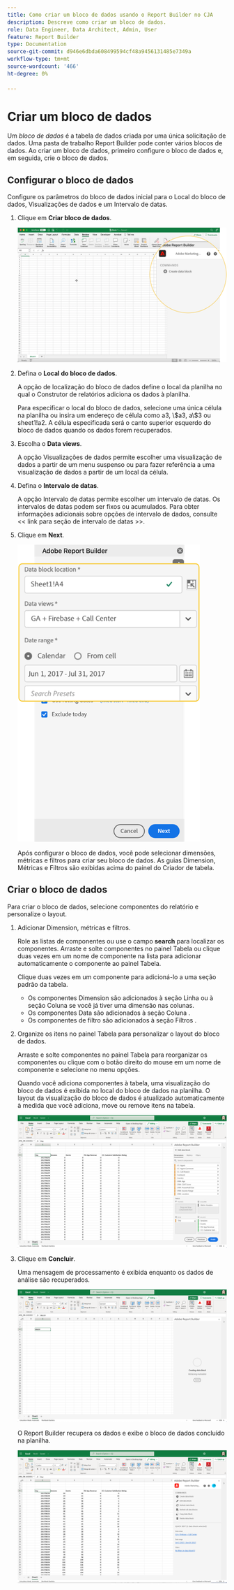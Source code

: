 ```yaml
---
title: Como criar um bloco de dados usando o Report Builder no CJA
description: Descreve como criar um bloco de dados.
role: Data Engineer, Data Architect, Admin, User
feature: Report Builder
type: Documentation
source-git-commit: d946e6dbda608499594cf48a9456131485e7349a
workflow-type: tm+mt
source-wordcount: '466'
ht-degree: 0%

---
```



# Criar um bloco de dados

Um *bloco de dados* é a tabela de dados criada por uma única solicitação de dados. Uma pasta de trabalho Report Builder pode conter vários blocos de dados. Ao criar um bloco de dados, primeiro configure o bloco de dados e, em seguida, crie o bloco de dados.

## Configurar o bloco de dados

Configure os parâmetros do bloco de dados inicial para o Local do bloco de dados, Visualizações de dados e um Intervalo de datas.

1. Clique em **Criar bloco de dados**.

   ![](./assets/create_db.png)

1. Defina o **Local do bloco de dados**.

   A opção de localização do bloco de dados define o local da planilha no qual o Construtor de relatórios adiciona os dados à planilha.

   Para especificar o local do bloco de dados, selecione uma única célula na planilha ou insira um endereço de célula como a3, \\$a3, a\\\$3 ou sheet1!a2. A célula especificada será o canto superior esquerdo do bloco de dados quando os dados forem recuperados.

1. Escolha o **Data views**.

   A opção Visualizações de dados permite escolher uma visualização de dados a partir de um menu suspenso ou para fazer referência a uma visualização de dados a partir de um local da célula.

1. Defina o **Intervalo de datas**.

   A opção Intervalo de datas permite escolher um intervalo de datas. Os intervalos de datas podem ser fixos ou acumulados. Para obter informações adicionais sobre opções de intervalo de dados, consulte &lt;&lt; link para seção de intervalo de datas >>.

1. Clique em **Next**.

   ![](./assets/choose_date_data_view3.png)

   Após configurar o bloco de dados, você pode selecionar dimensões, métricas e filtros para criar seu bloco de dados. As guias Dimension, Métricas e Filtros são exibidas acima do painel do Criador de tabela.
<!--
    ![](./assets/image9.png)
  -->


## Criar o bloco de dados

Para criar o bloco de dados, selecione componentes do relatório e personalize o layout.

1. Adicionar Dimension, métricas e filtros.

   Role as listas de componentes ou use o campo **search** para localizar os componentes. Arraste e solte componentes no painel Tabela ou clique duas vezes em um nome de componente na lista para adicionar automaticamente o componente ao painel Tabela.

   Clique duas vezes em um componente para adicioná-lo a uma seção padrão da tabela.

   - Os componentes Dimension são adicionados à seção Linha ou à seção Coluna se você já tiver uma dimensão nas colunas.
   - Os componentes Data são adicionados à seção Coluna .
   - Os componentes de filtro são adicionados à seção Filtros .

1. Organize os itens no painel Tabela para personalizar o layout do bloco de dados.

   Arraste e solte componentes no painel Tabela para reorganizar os componentes ou clique com o botão direito do mouse em um nome de componente e selecione no menu opções.

   Quando você adiciona componentes à tabela, uma visualização do bloco de dados é exibida no local do bloco de dados na planilha. O layout da visualização do bloco de dados é atualizado automaticamente à medida que você adiciona, move ou remove itens na tabela.

   ![](./assets/image10.png)

1. Clique em **Concluir**.

   Uma mensagem de processamento é exibida enquanto os dados de análise são recuperados.

   ![](./assets/image11.png)

   O Report Builder recupera os dados e exibe o bloco de dados concluído na planilha.

   ![](./assets/image12.png)
